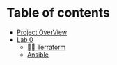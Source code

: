 # Table of contents

* [Project OverView](README.md)
* [Lab 0](lab-0/README.md)
  * [👨‍💻 Terraform](lab-0/terraform.md)
  * [Ansible](lab-0/ansible.md)
